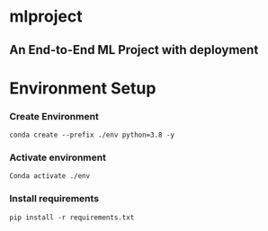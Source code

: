 # mlproject
## An End-to-End ML Project with deployment

# Environment Setup

### Create Environment
```conda create --prefix ./env python=3.8 -y```

### Activate environment
```Conda activate ./env```

### Install requirements

```pip install -r requirements.txt```